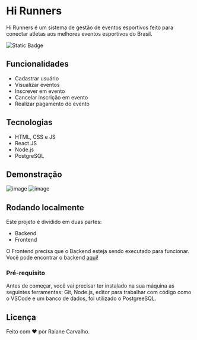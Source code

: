 # Hi Runners

Hi Runners é um sistema de gestão de eventos esportivos feito para conectar atletas aos melhores eventos esportivos do Brasil.

![Static Badge](https://img.shields.io/badge/STATUS%3A%20EM%20DESENVOLVIMENTO%20-%20)

## Funcionalidades

- Cadastrar usuário
- Visualizar eventos
- Inscrever em evento
- Cancelar inscrição em evento
- Realizar pagamento do evento

## Tecnologias
 - HTML, CSS e JS
 - React JS
 - Node.js
 - PostgreSQL

## Demonstração

![image](https://github.com/user-attachments/assets/532f2644-ac51-405b-8f46-4763f89a580a)
![image](https://github.com/user-attachments/assets/0459a276-4b35-425d-aa59-f1f201448df1)

## Rodando localmente

Este projeto é dividido em duas partes:
 - Backend
 - Frontend

O Frontend precisa que o Backend esteja sendo executado para funcionar. Você pode encontrar o backend [aqui](https://github.com/raianecj/BackEnd)!

### Pré-requisito
Antes de começar, você vai precisar ter instalado na sua máquina as seguintes ferramentas: Git, Node.js, editor para trabalhar com código como o VSCode e um banco de dados, foi utilizado o PostgreeSQL.

## Licença

Feito com ❤ por Raiane Carvalho.


<!-- 

# Getting Started with Create React App

This project was bootstrapped with [Create React App](https://github.com/facebook/create-react-app).

## Available Scripts

In the project directory, you can run:

### `npm start`

Runs the app in the development mode.\
Open [http://localhost:3000](http://localhost:3000) to view it in your browser.

The page will reload when you make changes.\
You may also see any lint errors in the console.

### `npm test`

Launches the test runner in the interactive watch mode.\
See the section about [running tests](https://facebook.github.io/create-react-app/docs/running-tests) for more information.

### `npm run build`

Builds the app for production to the `build` folder.\
It correctly bundles React in production mode and optimizes the build for the best performance.

The build is minified and the filenames include the hashes.\
Your app is ready to be deployed!

See the section about [deployment](https://facebook.github.io/create-react-app/docs/deployment) for more information.

### `npm run eject`

**Note: this is a one-way operation. Once you `eject`, you can't go back!**

If you aren't satisfied with the build tool and configuration choices, you can `eject` at any time. This command will remove the single build dependency from your project.

Instead, it will copy all the configuration files and the transitive dependencies (webpack, Babel, ESLint, etc) right into your project so you have full control over them. All of the commands except `eject` will still work, but they will point to the copied scripts so you can tweak them. At this point you're on your own.

You don't have to ever use `eject`. The curated feature set is suitable for small and middle deployments, and you shouldn't feel obligated to use this feature. However we understand that this tool wouldn't be useful if you couldn't customize it when you are ready for it.

## Learn More

You can learn more in the [Create React App documentation](https://facebook.github.io/create-react-app/docs/getting-started).

To learn React, check out the [React documentation](https://reactjs.org/).

### Code Splitting

This section has moved here: [https://facebook.github.io/create-react-app/docs/code-splitting](https://facebook.github.io/create-react-app/docs/code-splitting)

### Analyzing the Bundle Size

This section has moved here: [https://facebook.github.io/create-react-app/docs/analyzing-the-bundle-size](https://facebook.github.io/create-react-app/docs/analyzing-the-bundle-size)

### Making a Progressive Web App

This section has moved here: [https://facebook.github.io/create-react-app/docs/making-a-progressive-web-app](https://facebook.github.io/create-react-app/docs/making-a-progressive-web-app)

### Advanced Configuration

This section has moved here: [https://facebook.github.io/create-react-app/docs/advanced-configuration](https://facebook.github.io/create-react-app/docs/advanced-configuration)

### Deployment

This section has moved here: [https://facebook.github.io/create-react-app/docs/deployment](https://facebook.github.io/create-react-app/docs/deployment)

### `npm run build` fails to minify

This section has moved here: [https://facebook.github.io/create-react-app/docs/troubleshooting#npm-run-build-fails-to-minify](https://facebook.github.io/create-react-app/docs/troubleshooting#npm-run-build-fails-to-minify)

-->
